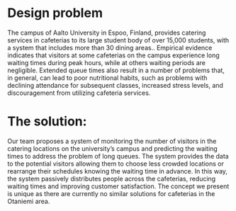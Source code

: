 # Design problem
 The campus of Aalto University in Espoo, Finland, provides catering services in cafeterias to its large student body of over 15,000 students, with a system that includes more than 30 dining areas.. Empirical evidence indicates that visitors at some cafeterias on the campus experience long waiting times during peak hours, while at others waiting periods are negligible. Extended queue times also result in a number of problems that, in general, can lead to poor nutritional habits, such as problems with declining attendance for subsequent classes, increased stress levels, and discouragement from utilizing cafeteria services. 
# The solution:
 Our team proposes a system of monitoring the number of visitors in the catering locations on the university’s campus and predicting the waiting times to address the problem of long queues. The system provides the data to the potential visitors allowing them to choose less crowded locations or rearrange their schedules knowing the waiting time in advance. In this way, the system passively distributes people across the cafeterias, reducing waiting times and improving customer satisfaction. The concept we present is unique as there are currently no similar solutions for cafeterias in the Otaniemi area.